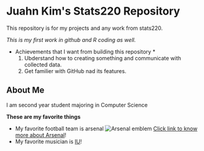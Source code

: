 # Juahn Kim's Stats220 Repository 
This repository is for my projects and any work from stats220.

*This is my first work in github and R coding as well.* 

* Achievements that I want from building this repository *
  1. Ubderstand how to creating something and communicate with collected data.
  2. Get familier with GitHub nad its features.
     



## About Me
I am second year student majoring in Computer Science

**These are my favorite things**

- My favorite football team is arsenal
  ![Arsenal emblem](https://upload.wikimedia.org/wikipedia/en/thumb/5/53/Arsenal_FC.svg/1200px-Arsenal_FC.svg.png)
  [Click link to know more about Arsenal](https://www.arsenal.com/)!
- My favorite musician is [IU](https://www.instagram.com/dlwlrma/?hl=en)!
